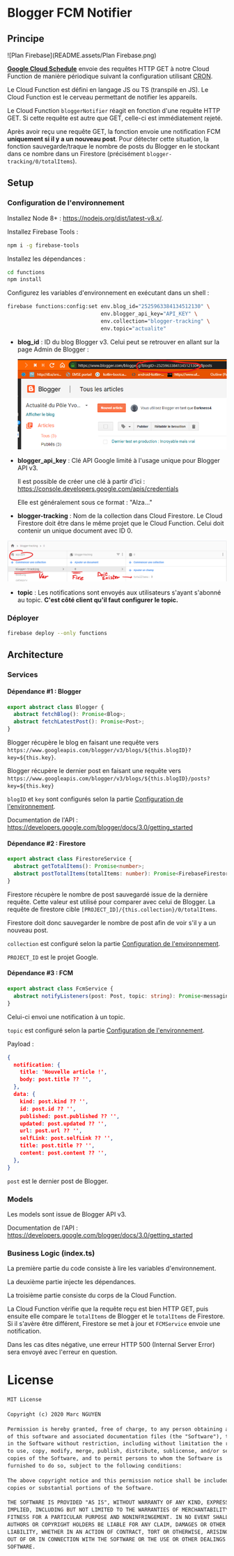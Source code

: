 # Blogger FCM Notifier

## Principe

![Plan Firebase](README.assets/Plan Firebase.png)

[**Google Cloud Schedule**](https://cloud.google.com/scheduler) envoie des requêtes HTTP GET à notre Cloud Function de manière périodique suivant la configuration utilisant [CRON](https://en.wikipedia.org/wiki/Cron).

Le Cloud Function est défini en langage JS ou TS (transpilé en JS). Le Cloud Function est le cerveau permettant de notifier les appareils.

Le Cloud Function `bloggerNotifier` réagit en fonction d'une requête HTTP GET. Si cette requête est autre que GET, celle-ci est immédiatement rejeté.

Après avoir reçu une requête GET, la fonction envoie une notification FCM **uniquement si il y a un nouveau post**. Pour détecter cette situation, la fonction sauvegarde/traque le nombre de posts du Blogger en le stockant dans ce nombre dans un Firestore (précisément `blogger-tracking/0/totalItems`).

## Setup

### Configuration de l'environnement

Installez Node 8+ : https://nodejs.org/dist/latest-v8.x/.

Installez Firebase Tools :

```sh
npm i -g firebase-tools
```

Installez les dépendances :

```sh
cd functions
npm install
```

Configurez les variables d'environnement en exécutant dans un shell :

```sh
firebase functions:config:set env.blog_id="2525963384134512130" \
                              env.blogger_api_key="API_KEY" \
                              env.collection="blogger-tracking" \
                              env.topic="actualite"
```

- **blog_id** : ID du blog Blogger v3. Celui peut se retrouver en allant sur la page Admin de Blogger :

  ![image-20200407155717326](README.assets/image-20200407155717326.png)

- **blogger_api_key** : Clé API Google limité à l'usage unique pour Blogger API v3.

  Il est possible de créer une clé à partir d'ici : https://console.developers.google.com/apis/credentials

  Elle est généralement sous ce format : "AIza..."

- **blogger-tracking** : Nom de la collection dans Cloud Firestore. Le Cloud Firestore doit être dans le même projet que le Cloud Function. Celui doit contenir un unique document avec ID 0.

![image-20200407160457187](README.assets/image-20200407160457187.png)

- **topic** : Les notifications sont envoyés aux utilisateurs s'ayant s'abonné au topic. **C'est côté client qu'il faut configurer le topic.**

### Déployer

```sh
firebase deploy --only functions
```

## Architecture

### Services

#### Dépendance #1 : Blogger

```ts
export abstract class Blogger {
  abstract fetchBlog(): Promise<Blog>;
  abstract fetchLatestPost(): Promise<Post>;
}
```

Blogger récupère le blog en faisant une requête vers  `https://www.googleapis.com/blogger/v3/blogs/${this.blogID}?key=${this.key}`.

Blogger récupère le dernier post en faisant une requête vers `https://www.googleapis.com/blogger/v3/blogs/${this.blogID}/posts?key=${this.key}`

`blogID` et `key` sont configurés selon la partie [Configuration de l'environnement](#configuration-de-l'environnement).

Documentation de l'API : https://developers.google.com/blogger/docs/3.0/getting_started

#### Dépendance #2 : Firestore

```ts
export abstract class FirestoreService {
  abstract getTotalItems(): Promise<number>;
  abstract postTotalItems(totalItems: number): Promise<FirebaseFirestore.WriteResult>;
}
```

Firestore récupère le nombre de post sauvegardé issue de la dernière requête. Cette valeur est utilisé pour comparer avec celui de Blogger. La requête de firestore cible `[PROJECT_ID]/{this.collection}/0/totalItems`.

Firestore doit donc sauvegarder le nombre de post afin de voir s'il y a un nouveau post.

`collection` est  configuré selon la partie [Configuration de l'environnement](#configuration-de-l'environnement).

`PROJECT_ID` est le projet Google.

#### Dépendance #3 : FCM

```ts
export abstract class FcmService {
  abstract notifyListeners(post: Post, topic: string): Promise<messaging.MessagingTopicResponse>;
}
```

Celui-ci envoi une notification à un topic.

`topic` est  configuré selon la partie [Configuration de l'environnement](#configuration-de-l'environnement).

Payload : 

```json
{
  notification: {
    title: 'Nouvelle article !',
    body: post.title ?? '',
  },
  data: {
    kind: post.kind ?? '',
    id: post.id ?? '',
    published: post.published ?? '',
    updated: post.updated ?? '',
    url: post.url ?? '',
    selfLink: post.selfLink ?? '',
    title: post.title ?? '',
    content: post.content ?? '',
  },
}
```

`post` est le dernier post de Blogger.

### Models

Les models sont issue de Blogger API v3.

Documentation de l'API : https://developers.google.com/blogger/docs/3.0/getting_started

### Business Logic (index.ts)

La première partie du code consiste à lire les variables d'environnement.

La deuxième partie injecte les dépendances.

La troisième partie consiste du corps de la Cloud Function.

La Cloud Function vérifie que la requête reçu est bien HTTP GET, puis ensuite elle compare le `totalItems` de Blogger et le `totalItems` de Firestore. Si il s'avère être différent, Firestore se met à jour et `FCMService` envoie une notification.

Dans les cas dites négative, une erreur HTTP 500 (Internal Server Error) sera envoyé avec l'erreur en question.

# License

```txt
MIT License

Copyright (c) 2020 Marc NGUYEN

Permission is hereby granted, free of charge, to any person obtaining a copy
of this software and associated documentation files (the "Software"), to deal
in the Software without restriction, including without limitation the rights
to use, copy, modify, merge, publish, distribute, sublicense, and/or sell
copies of the Software, and to permit persons to whom the Software is
furnished to do so, subject to the following conditions:

The above copyright notice and this permission notice shall be included in all
copies or substantial portions of the Software.

THE SOFTWARE IS PROVIDED "AS IS", WITHOUT WARRANTY OF ANY KIND, EXPRESS OR
IMPLIED, INCLUDING BUT NOT LIMITED TO THE WARRANTIES OF MERCHANTABILITY,
FITNESS FOR A PARTICULAR PURPOSE AND NONINFRINGEMENT. IN NO EVENT SHALL THE
AUTHORS OR COPYRIGHT HOLDERS BE LIABLE FOR ANY CLAIM, DAMAGES OR OTHER
LIABILITY, WHETHER IN AN ACTION OF CONTRACT, TORT OR OTHERWISE, ARISING FROM,
OUT OF OR IN CONNECTION WITH THE SOFTWARE OR THE USE OR OTHER DEALINGS IN THE
SOFTWARE.
```

